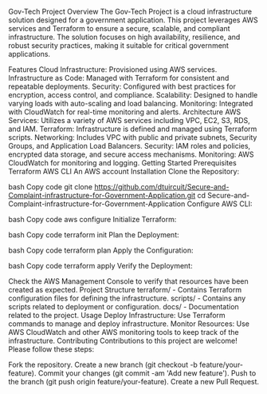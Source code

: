 Gov-Tech Project
Overview
The Gov-Tech Project is a cloud infrastructure solution designed for a government application. This project leverages AWS services and Terraform to ensure a secure, scalable, and compliant infrastructure. The solution focuses on high availability, resilience, and robust security practices, making it suitable for critical government applications.

Features
Cloud Infrastructure: Provisioned using AWS services.
Infrastructure as Code: Managed with Terraform for consistent and repeatable deployments.
Security: Configured with best practices for encryption, access control, and compliance.
Scalability: Designed to handle varying loads with auto-scaling and load balancing.
Monitoring: Integrated with CloudWatch for real-time monitoring and alerts.
Architecture
AWS Services: Utilizes a variety of AWS services including VPC, EC2, S3, RDS, and IAM.
Terraform: Infrastructure is defined and managed using Terraform scripts.
Networking: Includes VPC with public and private subnets, Security Groups, and Application Load Balancers.
Security: IAM roles and policies, encrypted data storage, and secure access mechanisms.
Monitoring: AWS CloudWatch for monitoring and logging.
Getting Started
Prerequisites
Terraform
AWS CLI
An AWS account
Installation
Clone the Repository:

bash
Copy code
git clone https://github.com/dtuircuit/Secure-and-Complaint-infrastructure-for-Government-Application.git
cd Secure-and-Complaint-infrastructure-for-Government-Application
Configure AWS CLI:

bash
Copy code
aws configure
Initialize Terraform:

bash
Copy code
terraform init
Plan the Deployment:

bash
Copy code
terraform plan
Apply the Configuration:

bash
Copy code
terraform apply
Verify the Deployment:

Check the AWS Management Console to verify that resources have been created as expected.
Project Structure
terraform/ - Contains Terraform configuration files for defining the infrastructure.
scripts/ - Contains any scripts related to deployment or configuration.
docs/ - Documentation related to the project.
Usage
Deploy Infrastructure: Use Terraform commands to manage and deploy infrastructure.
Monitor Resources: Use AWS CloudWatch and other AWS monitoring tools to keep track of the infrastructure.
Contributing
Contributions to this project are welcome! Please follow these steps:

Fork the repository.
Create a new branch (git checkout -b feature/your-feature).
Commit your changes (git commit -am 'Add new feature').
Push to the branch (git push origin feature/your-feature).
Create a new Pull Request.
